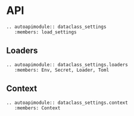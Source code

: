 # API

```{eval-rst}
.. autoapimodule:: dataclass_settings
   :members: load_settings
```

## Loaders

```{eval-rst}
.. autoapimodule:: dataclass_settings.loaders
   :members: Env, Secret, Loader, Toml
```

## Context

```{eval-rst}
.. autoapimodule:: dataclass_settings.context
   :members: Context
```
